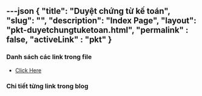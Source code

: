 ---json
{
    "title": "Duyệt chứng từ kế toán",
    "slug": "",
    "description": "Index Page",
    "layout": "pkt-duyetchungtuketoan.html",
    "permalink" : false,
    "activeLink" : "pkt"
}
---


### Danh sách các link trong file
- [Click Here](./blog-list.html)

### Chi tiết từng link trong blog
